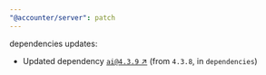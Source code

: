 ```yaml
---
"@accounter/server": patch
---
```

dependencies updates:
  - Updated dependency [`ai@4.3.9` ↗︎](https://www.npmjs.com/package/ai/v/4.3.9) (from `4.3.8`, in `dependencies`)
